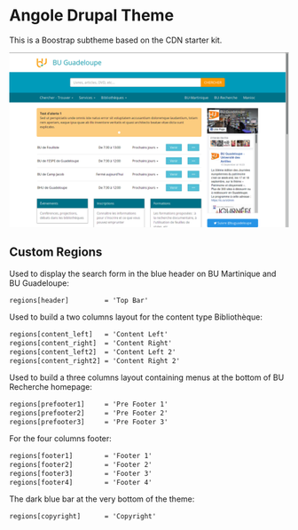 Angole Drupal Theme
===================

This is a Boostrap subtheme based on the CDN starter kit.

![Screenshot](screenshot.png)

Custom Regions
--------------

Used to display the search form in the blue header on BU Martinique and BU Guadeloupe:

    regions[header]         = 'Top Bar'

Used to build a two columns layout for the content type Bibliothèque:

    regions[content_left]   = 'Content Left'
    regions[content_right]  = 'Content Right'
    regions[content_left2]  = 'Content Left 2'
    regions[content_right2] = 'Content Right 2'

Used to build a three columns layout containing menus at the bottom of BU Recherche homepage:

    regions[prefooter1]     = 'Pre Footer 1'
    regions[prefooter2]     = 'Pre Footer 2'
    regions[prefooter3]     = 'Pre Footer 3'

For the four columns footer:

    regions[footer1]        = 'Footer 1'
    regions[footer2]        = 'Footer 2'
    regions[footer3]        = 'Footer 3'
    regions[footer4]        = 'Footer 4'

The dark blue bar at the very bottom of the theme:

    regions[copyright]      = 'Copyright'

